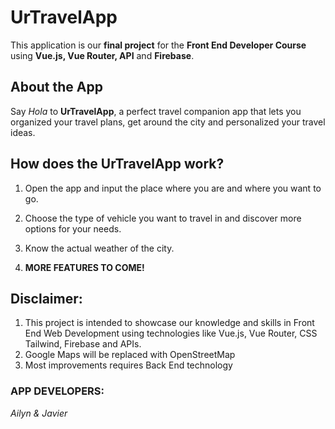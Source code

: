 # UrTravelApp

This application is our <b>final project</b> for the <b>Front End Developer Course</b> using <b>Vue.js, Vue Router, API</b> and <b>Firebase</b>.

## About the App

Say <i>Hola</i> to <b>UrTravelApp</b>, a perfect travel companion app that lets you organized your travel plans, get around the city and personalized your travel ideas.

## How does the UrTravelApp work?

1. Open the app and input the place where you are and where you want to go.

2. Choose the type of vehicle you want to travel in and discover more options for your needs.

3. Know the actual weather of the city.

4. <b>MORE FEATURES TO COME!</b>

## Disclaimer:

1. This project is intended to showcase our knowledge and skills in Front End Web Development using technologies like Vue.js, Vue Router, CSS Tailwind, Firebase and APIs.
2. Google Maps will be replaced with OpenStreetMap
3. Most improvements requires Back End technology

### APP DEVELOPERS:

<i>Ailyn & Javier</i>
